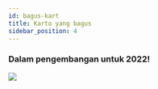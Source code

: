 ```yaml
---
id: bagus-kart
title: Karto yang bagus
sidebar_position: 4
---
```


### Dalam pengembangan untuk 2022!

![](/img/niftykart_v01.png)
